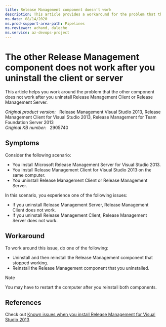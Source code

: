 ```yaml
---
title: Release Management component doesn't work
description: This article provides a workaround for the problem that the other component does not work after you uninstall Release Management Client or Release Management Server.
ms.date: 08/14/2020
ms.prod-support-area-path: Pipelines
ms.reviewer: achand, daleche
ms.service: az-devops-project
---
```

# The other Release Management component does not work after you uninstall the client or server

This article helps you work around the problem that the other component does not work after you uninstall Release Management Client or Release Management Server.

_Original product version:_ &nbsp; Release Management Visual Studio 2013, Release Management Client for Visual Studio 2013, Release Management for Team Foundation Server 2013  
_Original KB number:_ &nbsp; 2905740

## Symptoms

Consider the following scenario:

- You install Microsoft Release Management Server for Visual Studio 2013.
- You install Release Management Client for Visual Studio 2013 on the same computer.
- You uninstall Release Management Client or Release Management Server.

In this scenario, you experience one of the following issues:

- If you uninstall Release Management Server, Release Management Client does not work.
- If you uninstall Release Management Client, Release Management Server does not work.

## Workaround

To work around this issue, do one of the following:

- Uninstall and then reinstall the Release Management component that stopped working.
- Reinstall the Release Management component that you uninstalled.

> [!NOTE]
> You may have to restart the computer after you reinstall both components.

## References

Check out [Known issues when you install Release Management for Visual Studio 2013](/troubleshoot/visualstudio/install/release-management-installation-issues).

